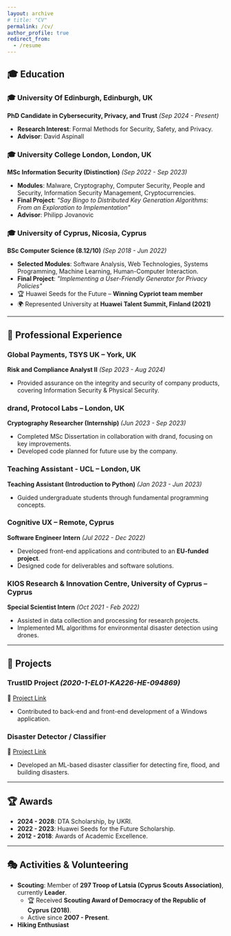 ```yaml
---
layout: archive
# title: "CV"
permalink: /cv/
author_profile: true
redirect_from:
  - /resume
---
```


## 🎓 Education  
### 🎓 University Of Edinburgh, Edinburgh, UK  
**PhD Candidate in Cybersecurity, Privacy, and Trust** *(Sep 2024 - Present)*  
- **Research Interest**: Formal Methods for Security, Safety, and Privacy.  
- **Advisor**: David Aspinall  

### 🎓 University College London, London, UK  
**MSc Information Security (Distinction)** *(Sep 2022 - Sep 2023)*  
- **Modules**: Malware, Cryptography, Computer Security, People and Security, Information Security Management, Cryptocurrencies.  
- **Final Project**: *"Say Bingo to Distributed Key Generation Algorithms: From an Exploration to Implementation"*  
- **Advisor**: Philipp Jovanovic  

### 🎓 University of Cyprus, Nicosia, Cyprus  
**BSc Computer Science (8.12/10)** *(Sep 2018 - Jun 2022)*  
- **Selected Modules**: Software Analysis, Web Technologies, Systems Programming, Machine Learning, Human-Computer Interaction.  
- **Final Project**: *"Implementing a User-Friendly Generator for Privacy Policies"*  
- 🏆 Huawei Seeds for the Future – **Winning Cypriot team member**  
- 🌍 Represented University at **Huawei Talent Summit, Finland (2021)**  

----------------------------------------------------------

## 💼 Professional Experience  
### **Global Payments, TSYS UK – York, UK**  
**Risk and Compliance Analyst II** *(Sep 2023 - Aug 2024)*  
- Provided assurance on the integrity and security of company products, covering Information Security & Physical Security.  

### **drand, Protocol Labs – London, UK**  
**Cryptography Researcher (Internship)** *(Jun 2023 - Sep 2023)*  
- Completed MSc Dissertation in collaboration with drand, focusing on key improvements.  
- Developed code planned for future use by the company.  

### **Teaching Assistant - UCL – London, UK**  
**Teaching Assistant (Introduction to Python)** *(Jan 2023 - Jun 2023)*  
- Guided undergraduate students through fundamental programming concepts.  

### **Cognitive UX – Remote, Cyprus**  
**Software Engineer Intern** *(Jul 2022 - Dec 2022)*  
- Developed front-end applications and contributed to an **EU-funded project**.  
- Designed code for deliverables and software solutions.  

### **KIOS Research & Innovation Centre, University of Cyprus – Cyprus**  
**Special Scientist Intern** *(Oct 2021 - Feb 2022)*  
- Assisted in data collection and processing for research projects.  
- Implemented ML algorithms for environmental disaster detection using drones.  
 ----------------------------------------------------------

## 🚀 Projects  
### **TrustID Project** *(2020-1-EL01-KA226-HE-094869)*  
🔗 [Project Link](https://trustid-project.eu/project.php)  
- Contributed to back-end and front-end development of a Windows application.  

### **Disaster Detector / Classifier**  
🔗 [Project Link](https://explore.openaire.eu/search/software?pid=10.5281%2Fzenodo.5938343)  
- Developed an ML-based disaster classifier for detecting fire, flood, and building disasters.  
 ----------------------------------------------------------

## 🏆 Awards  
- **2024 - 2028**: DTA Scholarship, by UKRI.  
- **2022 - 2023**: Huawei Seeds for the Future Scholarship.  
- **2012 - 2018**: Awards of Academic Excellence.  

----------------------------------------------------------

## 🎭 Activities & Volunteering  
- **Scouting**: Member of **297 Troop of Latsia (Cyprus Scouts Association)**, currently **Leader**.  
  - 🏆 Received **Scouting Award of Democracy of the Republic of Cyprus (2018)**.  
  - Active since **2007 - Present**.  
- **Hiking Enthusiast**  
